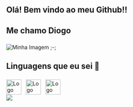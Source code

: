 ## Olá! Bem vindo ao meu Github!!
## Me chamo Diogo 

###

<div style="width: 100%">
<img src="https://veja.abril.com.br/wp-content/uploads/2016/05/giphy-3-original.gif?w=414&h=280&crop=1" alt="Minha Imagem ;-;">
</div>

###

<h2 align="left">Linguagens que eu sei 📖</h2>

###
###
<div style="display: flex; align-items: center; justify-content: space-between; width="100%">
   <!--Linguagens-->
   <div style="display: flex; align-items: center; gap: 12px;">
     <img src="https://cdn.jsdelivr.net/gh/devicons/devicon/icons/html5/html5-original.svg" height="40" alt="Logo do html5" title="Logo HTML5" />
     <img src="https://cdn.jsdelivr.net/gh/devicons/devicon/icons/css3/css3-original.svg" height="40" alt="Logo do css3" title="Logo CSS3" />
     <img src="https://cdn.jsdelivr.net/gh/devicons/devicon/icons/javascript/javascript-original.svg" height="40" alt="Logo do javascript" title="Logo JAVASCRIPT" />
   </div>
</div>

<img src="https://br.pinterest.com/pin/80642649572342863/sent/?invite_code=5afe453c4b354c4288bd96bd9e4d5eb7&sender=938226672279318954&sfo=1">
